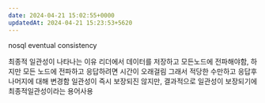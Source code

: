 ```yaml
---
date: 2024-04-21 15:02:55+0000
updatedAt: 2024-04-21 15:23:53+5620
---
```

nosql eventual consistency

최종적 일관성이 나타나는 이유
리더에서 데이터를 저장하고 모든노드에 전파해야함, 하지만 모든 노드에 전파하고 응답하려면 시간이 오래걸림
그래서 적당한 수만하고 응답후
나머지에 대해 변경함
일관성이 즉시 보장되진 않지만, 결과적으로 일관성이 보장되기에 최종적일관성이라는 용어사용